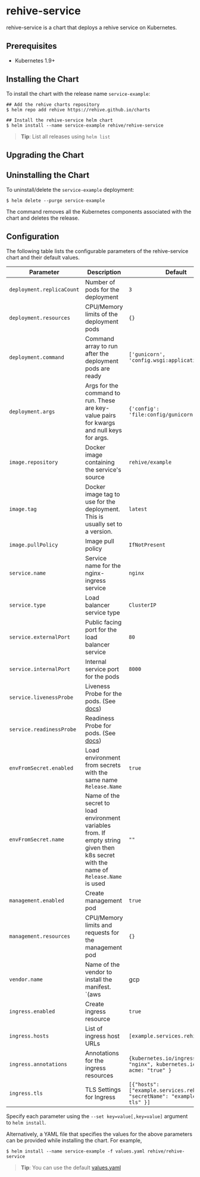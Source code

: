# rehive-service

rehive-service is a chart that deploys a rehive service on Kubernetes.

## Prerequisites

- Kubernetes 1.9+

## Installing the Chart

To install the chart with the release name `service-example`:

```console
## Add the rehive charts repository
$ helm repo add rehive https://rehive.github.io/charts

## Install the rehive-service helm chart
$ helm install --name service-example rehive/rehive-service
```

> **Tip**: List all releases using `helm list`

## Upgrading the Chart


## Uninstalling the Chart

To uninstall/delete the `service-example` deployment:

```console
$ helm delete --purge service-example
```

The command removes all the Kubernetes components associated with the chart and deletes the release.

## Configuration

The following table lists the configurable parameters of the rehive-service chart and their default values.

| Parameter | Description | Default |
| --------- | ----------- | ------- |
| `deployment.replicaCount` | Number of pods for the deployment | `3` |
| `deployment.resources` | CPU/Memory limits of the deployment pods | `{}` |
| `deployment.command` | Command array to run after the deployment pods are ready | `['gunicorn', 'config.wsgi:application']` |
| `deployment.args` | Args for the command to run. These are key-value pairs for kwargs and null keys for args. | `{'config': 'file:config/gunicorn.py'}` |
| `image.repository` | Docker image containing the service's source | `rehive/example` |
| `image.tag` | Docker image tag to use for the deployment. This is usually set to a version. | `latest` |
| `image.pullPolicy` | Image pull policy | `IfNotPresent` |
| `service.name` | Service name for the nginx-ingress service | `nginx` |
| `service.type` | Load balancer service type | `ClusterIP` |
| `service.externalPort` | Public facing port for the load balancer service | `80` |
| `service.internalPort` | Internal service port for the pods | `8000` |
| `service.livenessProbe` | Liveness Probe for the pods. (See [docs](https://kubernetes.io/docs/tasks/configure-pod-container/configure-liveness-readiness-probes/)) | |
| `service.readinessProbe` | Readiness Probe for pods. (See [docs](https://kubernetes.io/docs/tasks/configure-pod-container/configure-liveness-readiness-probes/)) | |
| `envFromSecret.enabled` | Load environment from secrets with the same name `Release.Name` | `true` |
| `envFromSecret.name` | Name of the secret to load environment variables from. If empty string given then k8s secret with the name of `Release.Name` is used | `""` |
| `management.enabled` | Create management pod | `true` |
| `management.resources` | CPU/Memory limits and requests for the management pod | `{}` |
| `vendor.name` | Name of the vendor to install the manifest. `(aws|gcp|azure)` | `gcp` |
| `ingress.enabled` | Create ingress resource | `true` |
| `ingress.hosts` | List of ingress host URLs | `[example.services.rehive.io]` |
| `ingress.annotations` | Annotations for the ingress resources | `{kubernetes.io/ingress.class: "nginx", kubernetes.io/tls-acme: "true" }` |
| `ingress.tls` | TLS Settings for Ingress | `[{"hosts": ["example.services.rehive.io"], "secretName": "example-service-tls" }]` |



Specify each parameter using the `--set key=value[,key=value]` argument to `helm install`.

Alternatively, a YAML file that specifies the values for the above parameters can be provided while installing the chart. For example,

```console
$ helm install --name service-example -f values.yaml rehive/rehive-service
```
> **Tip**: You can use the default [values.yaml](values.yaml)
